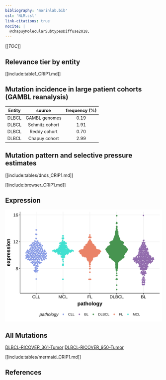 ```yaml
---
bibliography: 'morinlab.bib'
csl: 'NLM.csl'
link-citations: true
nocite: |
  @chapuyMolecularSubtypesDiffuse2018, 
---
```

[[_TOC_]]



## Relevance tier by entity

[[include:table1_CRIP1.md]]

## Mutation incidence in large patient cohorts (GAMBL reanalysis)

|Entity|source        |frequency (%)|
|:------:|:--------------:|:-------------:|
|DLBCL |GAMBL genomes |0.19         |
|DLBCL |Schmitz cohort|1.91         |
|DLBCL |Reddy cohort  |0.70         |
|DLBCL |Chapuy cohort |2.99         |

## Mutation pattern and selective pressure estimates

[[include:tables/dnds_CRIP1.md]]




[[include:browser_CRIP1.md]]

## Expression
![](images/gene_expression/CRIP1_by_pathology.svg)
<!-- ORIGIN: chapuyMolecularSubtypesDiffuse2018b -->
<!-- DLBCL: chapuyMolecularSubtypesDiffuse2018b -->

## All Mutations

[DLBCL-RICOVER_361-Tumor](https://bcgsc.ca/downloads/morinlab/GAMBL/Chapuy_2018/DLBCL-RICOVER_361-Tumor.html)
[DLBCL-RICOVER_950-Tumor](https://bcgsc.ca/downloads/morinlab/GAMBL/Chapuy_2018/DLBCL-RICOVER_950-Tumor.html)

[[include:tables/mermaid_CRIP1.md]]

## References

